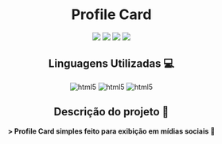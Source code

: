 <h1 align="center">Profile Card</h1>

<p align="center">
<img src="https://img.shields.io/badge/Status-Up-sucess"/>
<img src="https://img.shields.io/badge/Lan%C3%A7amento-%202023-sucess">
<img src="https://img.shields.io/badge/License-MIT%20-blue">
<img src="https://img.shields.io/badge/Ver-0.0-blue"/>
</p>

<h2 align="center">Linguagens Utilizadas 💻</h2>
<p align="center">
<img aling="center" alt="html5" src="https://img.shields.io/badge/HTML5-E34F26?style=for-the-badge&logo=html5&logoColor=white">
<img aling="center" alt="html5" src="https://img.shields.io/badge/CSS3-1572B6?style=for-the-badge&logo=css3&logoColor=white">
<img aling="center" alt="html5" src="https://img.shields.io/badge/JavaScript-F7DF1E?style=for-the-badge&logo=javascript&logoColor=black">
</p>


<h2 align="center">Descrição do projeto 📜</h2>
<p align="center"><strong> > Profile Card simples feito para exibição em mídias sociais 📲</strong></p>
